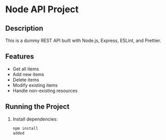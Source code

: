 # Node API Project

## Description
This is a dummy REST API built with Node.js, Express, ESLint, and Prettier.

## Features
- Get all items
- Add new items
- Delete items
- Modify existing items
- Handle non-existing resources

## Running the Project
1. Install dependencies:
   ```bash
   npm install
   added 
